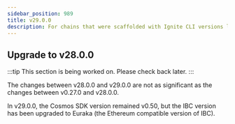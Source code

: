 ```yaml
---
sidebar_position: 989
title: v29.0.0
description: For chains that were scaffolded with Ignite CLI versions lower than v29.0.0 changes are required to use Ignite CLI v29.0.0
---
```


## Upgrade to v28.0.0

:::tip
This section is being worked on. Please check back later.
:::

The changes between v28.0.0 and v29.0.0 are not as significant as the changes between v0.27.0 and v28.0.0.

In v29.0.0, the Cosmos SDK version remained v0.50, but the IBC version has been upgraded to Euraka (the Ethereum compatible version of IBC).
